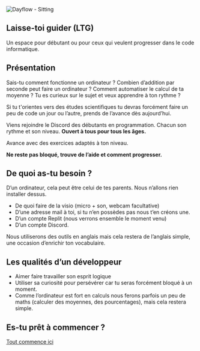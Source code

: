 
![Dayflow - Sitting](https://user-images.githubusercontent.com/107787061/174484634-84d395b6-d62f-443c-b2b6-f5c903f3b545.png)
## Laisse-toi guider (LTG)

Un espace pour débutant ou pour ceux qui veulent progresser dans le code informatique.

## Présentation

Sais-tu comment fonctionne un ordinateur ?
Combien d’addition par seconde peut faire un ordinateur ?
Comment automatiser le calcul de ta moyenne ?
Tu es curieux sur le sujet et veux apprendre à ton rythme ?

Si tu t'orientes vers des études scientifiques tu devras forcément faire un peu de code un jour ou l’autre, prends de l’avance dès aujourd’hui.

Viens rejoindre le Discord des débutants en programmation.
Chacun son rythme et son niveau. **Ouvert à tous pour tous les âges.**

Avance avec des exercices adaptés à ton niveau.

**Ne reste pas bloqué, trouve de l’aide et comment progresser.**

## De quoi as-tu besoin ?
D’un ordinateur, cela peut être celui de tes parents. Nous n’allons rien installer dessus.

- De quoi faire de la visio (micro + son, webcam facultative)
- D’une adresse mail à toi, si tu n’en possèdes pas nous t’en créons une.
- D’un compte Replit (nous verrons ensemble le moment venu)
- D’un compte Discord.

Nous utiliserons des outils en anglais mais cela restera de l’anglais simple, une occasion d’enrichir ton vocabulaire.

## Les qualités d’un développeur

- Aimer faire travailler son esprit logique
- Utiliser sa curiosité pour persévérer car tu seras forcément bloqué à un moment.
- Comme l’ordinateur est fort en calculs nous ferons parfois un peu de maths (calculer des moyennes, des pourcentages), mais cela restera simple.

## Es-tu prêt à commencer ?

[Tout commence ici](01_Decouverte.md)
